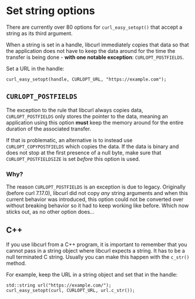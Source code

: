 # Set string options

There are currently over 80 options for `curl_easy_setopt()` that accept a
string as its third argument.

When a string is set in a handle, libcurl immediately copies that data so that
the application does not have to keep the data around for the time the
transfer is being done - **with one notable exception**: `CURLOPT_POSTFIELDS`.

Set a URL in the handle:

    curl_easy_setopt(handle, CURLOPT_URL, "https://example.com");

## `CURLOPT_POSTFIELDS`

The exception to the rule that libcurl always copies data,
`CURLOPT_POSTFIELDS` only stores the pointer to the data, meaning an
application using this option **must** keep the memory around for the entire
duration of the associated transfer.

If that is problematic, an alternative is to instead use
`CURLOPT_COPYPOSTFIELDS` which copies the data. If the data is binary and does
not stop at the first presence of a null byte, make sure that
`CURLOPT_POSTFIELDSIZE` is set *before* this option is used.

### Why?

The reason `CURLOPT_POSTFIELDS` is an exception is due to legacy. Originally
(before curl 7.17.0), libcurl did not copy *any* string arguments and when
this current behavior was introduced, this option could not be converted over
without breaking behavior so it had to keep working like before. Which now
sticks out, as no other option does...

## C++

If you use libcurl from a C++ program, it is important to remember that you
cannot pass in a string object where libcurl expects a string. It has to be a
null terminated C string. Usually you can make this happen with the `c_str()`
method.

For example, keep the URL in a string object and set that in the handle:

    std::string url("https://example.com/");
    curl_easy_setopt(curl, CURLOPT_URL, url.c_str());
